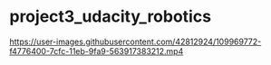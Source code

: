# project3_udacity_robotics

https://user-images.githubusercontent.com/42812924/109969772-f4776400-7cfc-11eb-9fa9-563917383212.mp4
